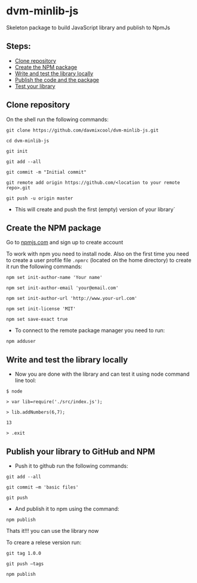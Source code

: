 # dvm-minlib-js
Skeleton package to build JavaScript library and publish to NpmJs

## Steps:

* [Clone repository](#clone-git)
* [Create the NPM package](#create-npm-package)
* [Write and test the library locally](#write-and-test)
* [Publish the code and the package](#publish-package)
* [Test your library](#test-lib)


## Clone repository

On the shell run the following commands:

`git clone https://github.com/davmixcool/dvm-minlib-js.git`

`cd dvm-minlib-js`

`git init`

`git add --all`

`git commit -m "Initial commit"`

`git remote add origin https://github.com/<location to your remote repo>.git`

`git push -u origin master`

- This will create and push the first (empty) version of your library`

## Create the NPM package 

Go to [npmjs.com](https://npmjs.com) and sign up to create account

To work with npm you need to install node. Also on the first time you need to create a user profile file `.npmrc` (located on the home directory) to create it run the following commands:

`npm set init-author-name 'Your name'`  

`npm set init-author-email 'your@email.com'`

`npm set init-author-url 'http://www.your-url.com'`

`npm set init-license 'MIT'`

`npm set save-exact true`

- To connect to the remote package manager you need to run:

`npm adduser`


## Write and test the library locally

- Now you are done with the library and can test it using node command line tool:

`$ node`

`> var lib=require('./src/index.js');`

`> lib.addNumbers(6,7);`

`13`

`> .exit`


## Publish your library to GitHub and NPM

- Push it to github run the following commands:

`git add --all`

`git commit –m 'basic files'`

`git push`

- And publish it to npm using the command:

`npm publish`

Thats it!!! you can use the library now

To creare a relese version run:

`git tag 1.0.0`

`git push –tags`

`npm publish`
